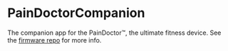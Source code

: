 # PainDoctorCompanion

The companion app for the PainDoctor™, the ultimate fitness device. See the [firmware repo](https://github.com/prochazkaml/PainDoctorFirmware) for more info.
